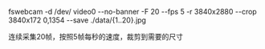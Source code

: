 fswebcam -d /dev/  video0 --no-banner -F 20 --fps 5 -r 3840x2880 --crop 3840x172  0,1354  --save ./data/{1..20}.jpg

连续采集20帧，按照5帧每秒的速度，裁剪到需要的尺寸
